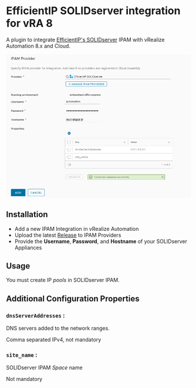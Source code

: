 EfficientIP SOLIDserver integration for vRA 8
=============================================

A plugin to integrate [EfficientIP's SOLIDserver](https://www.efficientip.com/products/solidserver/) IPAM with vRealize Automation 8.x and Cloud.

![Screenshot](./screenshot.png)

## Installation

 - Add a new IPAM Integration in vRealize Automation
 - Upload the latest [Release](https://github.com/JuliaLblnd/vRA-8-SOLIDserver-Plugin/releases) to IPAM Providers
 - Provide the **Username**, **Password**, and **Hostname** of your SOLIDserver Appliances

## Usage

You must create IP *pools* in SOLIDserver IPAM.

## Additional Configuration Properties

### `dnsServerAddresses` :

DNS servers added to the network ranges.

Comma separated IPv4, not mandatory

### `site_name` :

SOLIDserver IPAM *Space* name

Not mandatory

